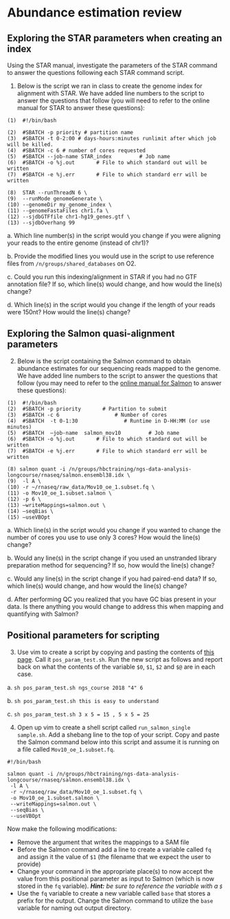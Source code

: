 # Abundance estimation review

## Exploring the STAR parameters when creating an index

Using the STAR manual, investigate the parameters of the STAR command to answer the questions following each STAR command script.

1. Below is the script we ran in class to create the genome index for alignment with STAR. We have added line numbers to the script to answer the questions that follow (you will need to refer to the online manual for STAR to answer these questions):

  ```
  (1)  #!/bin/bash
  
  (2)  #SBATCH -p priority # partition name
  (3)  #SBATCH -t 0-2:00 # days-hours:minutes runlimit after which job will be killed.
  (4)  #SBATCH -c 6 # number of cores requested
  (5)  #SBATCH --job-name STAR_index         # Job name
  (6)  #SBATCH -o %j.out       # File to which standard out will be written
  (7)  #SBATCH -e %j.err       # File to which standard err will be written
  
  (8)  STAR --runThreadN 6 \
  (9)  --runMode genomeGenerate \
  (10) --genomeDir my_genome_index \
  (11) --genomeFastaFiles chr1.fa \
  (12) --sjdbGTFfile chr1-hg19_genes.gtf \
  (13) --sjdbOverhang 99
  ```

  a. Which line number(s) in the script would you change if you were aligning your reads to the entire genome (instead of chr1)?

  b. Provide the modified lines you would use in the script to use reference files from `/n/groups/shared_databases` on O2.

  c. Could you run this indexing/alignment in STAR if you had no GTF annotation file? If so, which line(s) would change, and how would the line(s) change? 

  d. Which line(s) in the script would you change if the length of your reads were 150nt? How would the line(s) change? 



## Exploring the Salmon quasi-alignment parameters

2. Below is the script containing the Salmon command to obtain abundance estimates for our sequencing reads mapped to the genome. We have added line numbers to the script to answer the questions that follow (you may need to refer to the [online manual for Salmon](https://salmon.readthedocs.io/en/latest/) to answer these questions):
  
  ```
  (1)  #!/bin/bash
  (2)  #SBATCH -p priority       # Partition to submit
  (3)  #SBATCH -c 6                  # Number of cores
  (4)  #SBATCH  -t 0-1:30               # Runtime in D-HH:MM (or use minutes)
  (5)  #SBATCH  —job-name  salmon_mov10         # Job name
  (6)  #SBATCH -o %j.out       # File to which standard out will be written
  (7)  #SBATCH -e %j.err       # File to which standard err will be written
  
  (8) salmon quant -i /n/groups/hbctraining/ngs-data-analysis-longcourse/rnaseq/salmon.ensembl38.idx \
  (9)  -l A \
  (10) -r ~/rnaseq/raw_data/Mov10_oe_1.subset.fq \
  (11) -o Mov10_oe_1.subset.salmon \
  (12) -p 6 \
  (13) —writeMappings=salmon.out \
  (14) —seqBias \
  (15) —useVBOpt
  ```

  a. Which line(s) in the script would you change if you wanted to change the number of cores you use to use only 3 cores? How would the line(s) change? 

  b. Would any line(s) in the script change if you used an unstranded library preparation method for sequencing? If so, how would the line(s) change? 

  c. Would any line(s) in the script change if you had paired-end data? If so, which line(s) would change, and how would the line(s) change?  

  d. After performing QC you realized that you have GC bias present in your data. Is there anything you would change to address this when mapping and quantifying with Salmon?

## Positional parameters for scripting

3. Use vim to create a script by copying and pasting the contents of [this page](https://steve-parker.org/sh/eg/var3.sh.txt). Call it `pos_param_test.sh`. Run the new script as follows and report back on what the contents of the variable `$0`, `$1`, `$2` and `$@` are in each case.

a. `sh pos_param_test.sh ngs_course 2018 "4" 6`

b. `sh pos_param_test.sh this is easy to understand`

c. `sh pos_param_test.sh 3 x 5 = 15 , 5 x 5 = 25`


4. Open up vim to create a shell script called `run_salmon_single sample.sh`. Add a shebang line to the top of your script. Copy and paste the Salmon command below into this script and assume it is running on a file called `Mov10_oe_1.subset.fq`. 

  ```
  #!/bin/bash
  
  salmon quant -i /n/groups/hbctraining/ngs-data-analysis-longcourse/rnaseq/salmon.ensembl38.idx \
   -l A \
   -r ~/rnaseq/raw_data/Mov10_oe_1.subset.fq \
   -o Mov10_oe_1.subset.salmon \
   --writeMappings=salmon.out \
   --seqBias \
   --useVBOpt 
  ```

Now make the following modifications:

* Remove the argument that writes the mappings to a SAM file
* Before the Salmon command add a line to create a variable called `fq` and assign it the value of `$1` (the filename that we expect the user to provide)
* Change your command in the appropriate place(s) to now accept the value from this positional parameter as input to Salmon (which is now stored in the `fq` variable). _**Hint:** be sure to reference the variable with a `$`_
* Use the `fq` variable to create a new variable called `base` that stores a prefix for the output. Change the Salmon command to utilize the `base` variable for naming out output directory.

